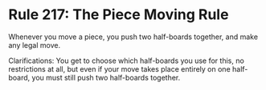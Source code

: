 # Rule 217: The Piece Moving Rule

Whenever you move a piece, you push two half-boards together, and make any legal move.

Clarifications: You get to choose which half-boards you use for this, no restrictions at all, but even if your move takes place entirely on one half-board, you must still push two half-boards together.